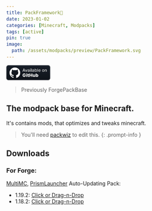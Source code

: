 ```yaml
---
title: PackFramework🧩
date: 2023-01-02
categories: [Minecraft, Modpacks]
tags: [active]
pin: true
image:
  path: /assets/modpacks/preview/PackFramework.svg
---
```

<a href="https://github.com/Den4enko/PackFramework"><img alt="SourceCode" height="40" src="/assets/badges/github_vector.svg"></a>
> Previously ForgePackBase

## The modpack base for Minecraft.
It's contains mods, that optimizes and tweaks minecraft.
> You'll need [packwiz](https://packwiz.infra.link/) to edit this.
{: .prompt-info }
## Downloads
### For Forge:
 [MultiMC](https://multimc.org/), [PrismLauncher](https://prismlauncher.org/) Auto-Updating Pack:
- 1.19.2: [Click or Drag-n-Drop](/PackFramework/downloads/mmc/PackFramework-1.19.2-Forge.zip)
- 1.18.2: [Click or Drag-n-Drop](/PackFramework/downloads/mmc/PackFramework-1.18.2-Forge.zip)
